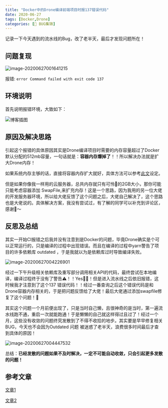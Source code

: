 ```yaml
---
title: "Docker中的Drone编译前端项目时报137错误代码"
date: 2020-06-27
tags: [Docker,Drone]
categories: [🐛 BUG集锦]
---
```


记录一下今天遇到的流水线的Bug，改了老半天，最后才发现问题所在！

## 问题复现

![image-20200627001641215](https://tva1.sinaimg.cn/large/007S8ZIlly1gg65cv48ayj319p0u0tif.jpg)

报错: `error Command failed with exit code 137 ` <!-- more -->

## 环境说明

首先说明报错环境，大致如下：

![博客插图](https://tva1.sinaimg.cn/large/007S8ZIlly1gg657c82ngj30h90awq46.jpg)

## 原因及解决思路

引起这个报错的具体原因其实是Drone编译项目时需要的内存容量超过了Docker默认分配的512mb容量，一句话就是：**容器内存爆掉了**！！所以解决办法就是扩大Drone内存！

如果系统内存主够的话，直接将容器内存扩大就好，具体方法可以参考[此文](https://success.docker.com/article/what-causes-a-container-to-exit-with-code-137)设定。

但是如果你像我一样用的云服务器，总共内存就只有可怜🥺的2GB大小，那你可能只能考虑容器添加 SwapFile,来扩充内存！这是一个思路，因为我用的另一位大佬的开发服务器环境，所以给大佬反馈了这个问题之后，大佬自己解决了，这个思路也是大佬说的。具体解决方案，我没有尝试过，有了解的同学可以补充到评论区，感谢🙏～

## 反思及总结

其实一开始CI报错之后我并没有注意到是Docker的问题，毕竟Drone确实是个可以正常运行的，只是编译的过程中出现错误。而且在编译的过程中yarn警告了项目的许多依赖库 outdated ，于是我就以为是依赖库过时导致编译失败。

![image-20200627004226901](https://tva1.sinaimg.cn/large/007S8ZIlly1gg663oay1kj31d20u0wn4.jpg)

经过一下午升级相关依赖库及重写部分调用相关API的代码，最终尝试在本地编译，编译过程终于没有了警告⚠️！！Yes🎉🎉！但是进入流水线之后依旧报错，这时候我才注意到了这个137 错误代码！！经过一番查询之后这个错误代码是和Drone容器内存相关的，于是把问题反馈给了大佬！最后大佬通过添加swapfile修复了这个问题！🎉

其实这个问题一个月前便出现了，只是当时自己懒，且很神奇的是当时，第一遍流水线跑不通，重启一次就能跑通！于是懒懒的自己就这样得过且过了！经过一个月，这些没有收敛的问题终究发散到了不得不收拾的地步。其实要是早早修复相关BUG，今天也不会因为Outdated 问题 被迷惑了老半天，浪费很多时间最后才查到具体的原因！

![image-20200627004447532](https://tva1.sinaimg.cn/large/007S8ZIlly1gg6663q1ozj31f80u07dj.jpg)

总结：**已经发散的问题如果不及时解决，一定不可能自动收敛，只会引起更多发散的问题！** 

## 参考文章

[文章1](https://blog.csdn.net/yuzhongzi81/article/details/51900187) 

[文章2](https://success.docker.com/article/what-causes-a-container-to-exit-with-code-137)
